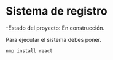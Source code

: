 <h1>Sistema de registro</h1>

-Estado del proyecto: En construcción.

Para ejecutar el sistema debes poner.

```nmp install react```
